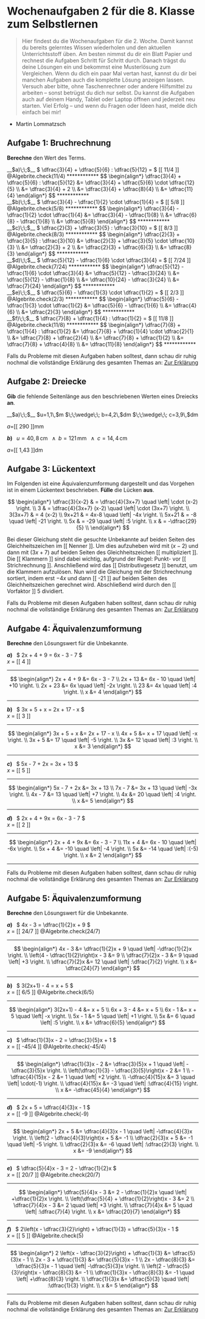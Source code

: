 <!--
version:  0.0.1

language: de

@style
input {
    text-align: center;
}

.flex-container {
    display: flex;
    flex-wrap: wrap;
    align-items: stretch;
    gap: 20px;
}

.flex-child {
    flex: 1;
    min-width: 350px;
    margin-right: 20px;
}

@media (max-width: 400px) {
    .flex-child {
        flex: 100%;
        margin-right: 0;
    }
}
@end

formula: \carry   \textcolor{red}{\scriptsize #1}
formula: \digit   \rlap{\carry{#1}}\phantom{#2}#2
formula: \permil  \text{‰}

import: https://raw.githubusercontent.com/liaTemplates/algebrite/master/README.md
import: https://raw.githubusercontent.com/LiaTemplates/Tikz-Jax/main/README.md
import: https://raw.githubusercontent.com/LiaTemplates/mermaid_template/0.1.4/README.md

script: https://cdn.jsdelivr.net/gh/LiaTemplates/Tikz-Jax@main/dist/index.js


tags: Wochenaufgabe, Mathematik, Klasse 8

comment: Dies sind die Wochenaufgaben 2 für die 8. Klasse. 

author: Martin Lommatzsch

-->





# Wochenaufgaben 2 für die 8. Klasse zum Selbstlernen

> Hier findest du die Wochenaufgaben für die 2. Woche. Damit kannst du bereits gelerntes Wissen wiederholen und den aktuellen Unterrichtsstoff üben. Am besten nimmst du dir ein Blatt Papier und rechnest die Aufgaben Schritt für Schritt durch. Danach trägst du deine Lösungen ein und bekommst eine Musterlösung zum Vergleichen. Wenn du dich ein paar Mal vertan hast, kannst du dir bei manchen Aufgaben auch die komplette Lösung anzeigen lassen. Versuch aber bitte, ohne Taschenrechner oder andere Hilfsmittel zu arbeiten – sonst betrügst du dich nur selbst. Du kannst die Aufgaben auch auf deinem Handy, Tablet oder Laptop öffnen und jederzeit neu starten. Viel Erfolg – und wenn du Fragen oder Ideen hast, melde dich einfach bei mir!

- Martin Lommatzsch





## Aufgabe 1: Bruchrechnung

**Berechne** den Wert des Terms.



<section class="flex-container">

<div class="flex-child">
<!-- data-solution-button="10"-->
__$a)\;\;$__ $  \dfrac{3}{4} + \dfrac{5}{6} : \dfrac{5}{12} = $ [[  11/4  ]]
@Algebrite.check(11/4)
************
$$
\begin{align*}
\dfrac{3}{4} + \dfrac{5}{6} : \dfrac{5}{12}
&= \dfrac{3}{4} + \dfrac{5}{6} \cdot \dfrac{12}{5} \\
&= \dfrac{3}{4} + 2 \\
&= \dfrac{3}{4} + \dfrac{8}{4} \\
&= \dfrac{11}{4}
\end{align*}
$$
************
</div>

<div class="flex-child">
<!-- data-solution-button="10"-->
__$b)\;\;$__ $  \dfrac{3}{4} - \dfrac{1}{2} \cdot \dfrac{1}{4} = $ [[  5/8  ]]
@Algebrite.check(5/8)
************
$$
\begin{align*}
\dfrac{3}{4} - \dfrac{1}{2} \cdot \dfrac{1}{4}
&= \dfrac{3}{4} - \dfrac{1}{8} \\
&= \dfrac{6}{8} - \dfrac{1}{8} \\
&= \dfrac{5}{8}
\end{align*}
$$
************
</div>

<div class="flex-child">
<!-- data-solution-button="10"-->
__$c)\;\;$__ $  \dfrac{2}{3} + \dfrac{3}{5} : \dfrac{3}{10} = $ [[  8/3  ]]
@Algebrite.check(8/3)
************
$$
\begin{align*}
\dfrac{2}{3} + \dfrac{3}{5} : \dfrac{3}{10}
&= \dfrac{2}{3} + \dfrac{3}{5} \cdot \dfrac{10}{3} \\
&= \dfrac{2}{3} + 2 \\
&= \dfrac{2}{3} + \dfrac{6}{3} \\
&= \dfrac{8}{3}
\end{align*}
$$
************
</div>

<div class="flex-child">
<!-- data-solution-button="10"-->
__$d)\;\;$__ $  \dfrac{5}{12} - \dfrac{1}{6} \cdot \dfrac{3}{4} = $ [[  7/24  ]]
@Algebrite.check(7/24)
************
$$
\begin{align*}
\dfrac{5}{12} - \dfrac{1}{6} \cdot \dfrac{3}{4}
&= \dfrac{5}{12} - \dfrac{3}{24} \\
&= \dfrac{5}{12} - \dfrac{1}{8} \\
&= \dfrac{10}{24} - \dfrac{3}{24} \\
&= \dfrac{7}{24}
\end{align*}
$$
************
</div>

<div class="flex-child">
<!-- data-solution-button="10"-->
__$e)\;\;$__ $  \dfrac{5}{6} - \dfrac{1}{3} \cdot \dfrac{1}{2} = $ [[  2/3  ]]
@Algebrite.check(2/3)
************
$$
\begin{align*}
\dfrac{5}{6} - \dfrac{1}{3} \cdot \dfrac{1}{2}
&= \dfrac{5}{6} - \dfrac{1}{6} \\
&= \dfrac{4}{6} \\
&= \dfrac{2}{3}
\end{align*}
$$
************
</div>

<div class="flex-child">
<!-- data-solution-button="10"-->
__$f)\;\;$__ $  \dfrac{7}{8} + \dfrac{1}{4} : \dfrac{1}{2} = $ [[  11/8  ]]
@Algebrite.check(11/8)
************
$$
\begin{align*}
\dfrac{7}{8} + \dfrac{1}{4} : \dfrac{1}{2}
&= \dfrac{7}{8} + \dfrac{1}{4} \cdot \dfrac{2}{1} \\
&= \dfrac{7}{8} + \dfrac{2}{4} \\
&= \dfrac{7}{8} + \dfrac{1}{2} \\
&= \dfrac{7}{8} + \dfrac{4}{8} \\
&= \dfrac{11}{8}
\end{align*}
$$
************
</div>

</section>


Falls du Probleme mit diesen Aufgaben haben solltest, dann schau dir ruhig nochmal die vollständige Erklärung des gesamten Themas an: [Zur Erklärung](https://liascript.github.io/course/?https://raw.githubusercontent.com/MINT-the-GAP/Aufgabensammlung/refs/heads/main/Repetitorium/01_04_01_Bruchrechnung.md)




## Aufgabe 2: Dreiecke

**Gib** die fehlende Seitenlänge aus den beschriebenen Werten eines Dreiecks **an**.




<section class="flex-container">


<div class="flex-child">
__$a)\;\;$__ $u=1,1\,$m $\;\;\wedge\;\; b=4,2\,$dm $\;\;\wedge\;\; c=3,9\,$dm

<!-- data-solution-button="10"-->
$a=$[[  290  ]]mm


</div>

<div class="flex-child">

__$b)\;\;$__ $u=40,8\,$cm $\;\;\wedge\;\; b=121\,$mm $\;\;\wedge\;\; c=14,4\,$cm

<!-- data-solution-button="10"-->
$a=$[[  1,43  ]]dm



</div>

</section>



## Aufgabe 3: Lückentext


Im Folgenden ist eine Äquivalenzumformung dargestellt und das Vorgehen ist in einem Lückentext beschrieben. **Fülle** die Lücken **aus**.




$$
\begin{align*}
  \dfrac{3}{x-2} & = \dfrac{4}{3x+7}    \quad \left|  \cdot (x-2)  \right. \\
  3 & = \dfrac{4}{3x+7} (x-2)    \quad \left|  \cdot (3x+7) \right. \\
  3(3x+7) & = 4 (x-2)      \\
  9x+21 & = 4x-8     \quad \left| -4x \right.     \\
  5x+21 & = -8     \quad \left| -21 \right.     \\
  5x  & = -29     \quad \left| :5 \right.     \\
  x  & = -\dfrac{29}{5}       \\
\end{align*}
$$


<!-- data-solution-button="10"-->
Bei dieser Gleichung steht die gesuchte Unbekannte auf beiden Seiten des Gleichheitszeichen im [[  Nenner  ]]. Um dies aufzuheben wird mit $(x-2)$ und dann mit $(3x+7)$ auf beiden Seiten des Gleichheitszeichen [[  multipliziert  ]]. Die [[  Klammern  ]] sind dabei wichtig, aufgrund der Regel: Punkt- vor [[  Strichrechnung  ]]. Anschließend wird das [[  Distributivgesetz  ]] benutzt, um die Klammern aufzulösen. Nun wird die Gleichung mit der Strichrechnung sortiert, indem erst $-4x$ und dann [[  -21  ]] auf beiden Seiten des Gleichheitszeichen gerechnet wird. Abschließend wird durch den [[  Vorfaktor  ]] $5$ dividiert.



Falls du Probleme mit diesen Aufgaben haben solltest, dann schau dir ruhig nochmal die vollständige Erklärung des gesamten Themas an: [Zur Erklärung](https://liascript.github.io/course/?https://raw.githubusercontent.com/MINT-the-GAP/Aufgabensammlung/refs/heads/main/Repetitorium/01_12_01_Aequivalenzumformung.md)




## Aufgabe 4: Äquivalenzumformung


**Berechne** den Lösungswert für die Unbekannte.


<section class="flex-container">
<div class="flex-child">

__$a)\;\;$__ $  2x + 4 + 9 = 6x - 3 - 7 $ \
$x$ = [[  4  ]]
************
$$
\begin{align*}
2x + 4 + 9 &= 6x - 3 - 7 \\
2x + 13 &= 6x - 10 \quad \left| +10 \right. \\
2x + 23 &= 6x  \quad \left| -2x \right. \\
23 &= 4x \quad \left| :4 \right. \\
x &= 4
\end{align*}
$$
************
</div>
<div class="flex-child">

__$b)\;\;$__ $  3x + 5 + x = 2x + 17 - x $ \
$x$ = [[  3  ]]
************
$$
\begin{align*}
3x + 5 + x &= 2x + 17 - x \\
4x + 5 &= x + 17 \quad \left| -x \right. \\
3x + 5 &= 17 \quad \left| -5 \right. \\
3x &= 12 \quad \left| :3 \right. \\
x &= 3
\end{align*}
$$
************
</div>
<div class="flex-child">

__$c)\;\;$__ $  5x - 7 + 2x = 3x + 13 $ \
$x$ = [[  5  ]]
************
$$
\begin{align*}
5x - 7 + 2x &= 3x + 13 \\
7x - 7 &= 3x + 13 \quad \left| -3x \right. \\
4x - 7 &= 13 \quad \left| +7 \right. \\
4x &= 20 \quad \left| :4 \right. \\
x &= 5
\end{align*}
$$
************
</div>
<div class="flex-child">

__$d)\;\;$__ $  2x + 4 + 9x = 6x - 3 - 7 $ \
$x$ = [[  2  ]]
************
$$
\begin{align*}
2x + 4 + 9x &= 6x - 3 - 7 \\
11x + 4 &= 6x - 10 \quad \left| -6x \right. \\
5x + 4 &= -10 \quad \left| -4 \right. \\
5x &= -14 \quad \left| :(-5) \right. \\
x &= 2
\end{align*}
$$
************
</div>
</section>



Falls du Probleme mit diesen Aufgaben haben solltest, dann schau dir ruhig nochmal die vollständige Erklärung des gesamten Themas an: [Zur Erklärung](https://liascript.github.io/course/?https://raw.githubusercontent.com/MINT-the-GAP/Aufgabensammlung/refs/heads/main/Repetitorium/01_12_01_Aequivalenzumformung.md)




## Aufgabe 5: Äquivalenzumformung



**Berechne** den Lösungswert für die Unbekannte.



<section class="flex-container">
<div class="flex-child">

__$a)\;\;$__ $  4x - 3 = \dfrac{1}{2}x + 9 $ \
$x$ = [[  24/7  ]]
@Algebrite.check(24/7)
************
$$
\begin{align*}
4x - 3 &= \dfrac{1}{2}x + 9 \quad \left| -\dfrac{1}{2}x \right. \\
\left(4 - \dfrac{1}{2}\right)x - 3 &= 9 \\
\dfrac{7}{2}x - 3 &= 9 \quad \left| +3 \right. \\
\dfrac{7}{2}x &= 12 \quad \left| :\dfrac{7}{2} \right. \\
x &= \dfrac{24}{7}
\end{align*}
$$
************
</div>
<div class="flex-child">

__$b)\;\;$__ $  3(2x+1) - 4 = x + 5 $ \
$x$ = [[  6/5  ]]
@Algebrite.check(6/5)
************
$$
\begin{align*}
3(2x+1) - 4 &= x + 5 \\
6x + 3 - 4 &= x + 5 \\
6x - 1 &= x + 5 \quad \left| -x \right. \\
5x - 1 &= 5 \quad \left| +1 \right. \\
5x &= 6 \quad \left| :5 \right. \\
x &= \dfrac{6}{5}
\end{align*}
$$
************
</div>
<div class="flex-child">

__$c)\;\;$__ $  \dfrac{1}{3}x - 2 = \dfrac{3}{5}x + 1 $ \
$x$ = [[  -45/4  ]]
@Algebrite.check(-45/4)
************
$$
\begin{align*}
\dfrac{1}{3}x - 2 &= \dfrac{3}{5}x + 1 \quad \left| -\dfrac{3}{5}x \right. \\
\left(\dfrac{1}{3} - \dfrac{3}{5}\right)x - 2 &= 1 \\
-\dfrac{4}{15}x - 2 &= 1 \quad \left| +2 \right. \\
-\dfrac{4}{15}x &= 3 \quad \left| \cdot(-1) \right. \\
\dfrac{4}{15}x &= -3 \quad \left| :\dfrac{4}{15} \right. \\
x &= -\dfrac{45}{4}
\end{align*}
$$
************

</div>
<div class="flex-child">

__$d)\;\;$__ $  2x + 5 = \dfrac{4}{3}x - 1 $ \
$x$ = [[  -9  ]]
@Algebrite.check(-9)
************
$$
\begin{align*}
2x + 5 &= \dfrac{4}{3}x - 1 \quad \left| -\dfrac{4}{3}x \right. \\
\left(2 - \dfrac{4}{3}\right)x + 5 &= -1 \\
\dfrac{2}{3}x + 5 &= -1 \quad \left| -5 \right. \\
\dfrac{2}{3}x &= -6 \quad \left| :\dfrac{2}{3} \right. \\
x &= -9
\end{align*}
$$
************
</div>
<div class="flex-child">

__$e)\;\;$__ $  \dfrac{5}{4}x - 3 = 2 - \dfrac{1}{2}x $ \
$x$ = [[  20/7  ]]
@Algebrite.check(20/7)
************
$$
\begin{align*}
\dfrac{5}{4}x - 3 &= 2 - \dfrac{1}{2}x \quad \left| +\dfrac{1}{2}x \right. \\
\left(\dfrac{5}{4} + \dfrac{1}{2}\right)x - 3 &= 2 \\
\dfrac{7}{4}x - 3 &= 2 \quad \left| +3 \right. \\
\dfrac{7}{4}x &= 5 \quad \left| :\dfrac{7}{4} \right. \\
x &= \dfrac{20}{7}
\end{align*}
$$
************
</div>
<div class="flex-child">

__$f)\;\;$__ $  2\left(x - \dfrac{3}{2}\right) + \dfrac{1}{3} = \dfrac{5}{3}x - 1 $ \
$x$ = [[  5  ]]
@Algebrite.check(5)
************
$$
\begin{align*}
2 \left(x - \dfrac{3}{2}\right) + \dfrac{1}{3} &= \dfrac{5}{3}x - 1 \\
2x - 3 + \dfrac{1}{3} &= \dfrac{5}{3}x - 1 \\
2x - \dfrac{8}{3} &= \dfrac{5}{3}x - 1 \quad \left| -\dfrac{5}{3}x \right. \\
\left(2 - \dfrac{5}{3}\right)x - \dfrac{8}{3} &= -1 \\
\dfrac{1}{3}x - \dfrac{8}{3} &= -1 \quad \left| +\dfrac{8}{3} \right. \\
\dfrac{1}{3}x &= \dfrac{5}{3} \quad \left| :\dfrac{1}{3} \right. \\
x &= 5
\end{align*}
$$
************
</div>
</section>




Falls du Probleme mit diesen Aufgaben haben solltest, dann schau dir ruhig nochmal die vollständige Erklärung des gesamten Themas an: [Zur Erklärung](https://liascript.github.io/course/?https://raw.githubusercontent.com/MINT-the-GAP/Aufgabensammlung/refs/heads/main/Repetitorium/01_12_01_Aequivalenzumformung.md)










